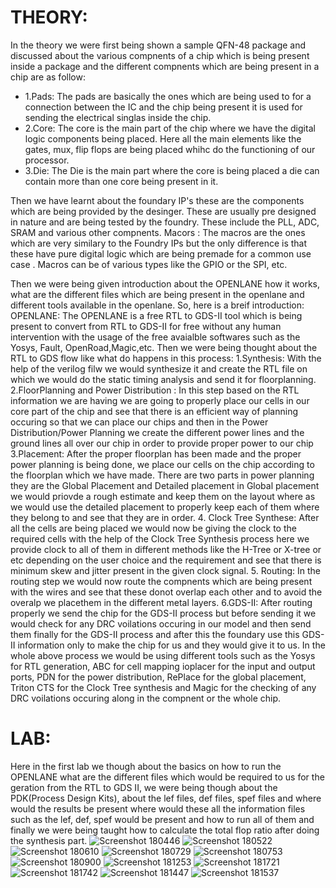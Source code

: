 # THEORY:
In the theory we were first being shown a sample QFN-48 package and discussed about the various compnents of a chip which is being present inside a package and the different compnents which are being present in a chip are as follow:
- 1.Pads: The pads are basically the ones which are being used to for a connection between the IC and the chip being present it is used for sending the electrical singlas inside the chip.
- 2.Core: The core is the main part of the chip where we have the digital logic components being placed. Here all the main elements like the gates, mux, flip flops are being placed whihc do the functioning of our processor.
- 3.Die: The Die is the main part where the core is being placed a die can contain more than one core being present in it.

Then we have learnt about the foundary IP's these are the components which are being provided by the desinger. These are usually pre designed in nature and are being tested by the foundry. These include the PLL, ADC, SRAM and various other compnents.
Macors : The macros are the ones which are very similary to the Foundry IPs but the only difference is that these have pure digital logic which are being premade for a common use case . Macros can be of various types like the GPIO or the SPI, etc.

Then we were being given introduction about the OPENLANE how it works, what are the different files which are being present in the openlane and different tools available in the openlane. So, here is a breif introduction:
OPENLANE: The OPENLANE is a free RTL to GDS-II tool which is being present to convert from RTL to GDS-II for free without any human intervention with the usage of the free avaialble softwares such as the Yosys, Fault, OpenRoad,Magic,etc.
Then we were being thought about the RTL to GDS flow like what do happens in this process:
1.Synthesis: With the help of the verilog filw we would synthesize it and create the RTL file on which we would do the static timing analysis and send it for floorplanning.
2.FloorPlanning and Power Distribution : In this step based on the RTL information we are having we are going to properly place our cells in our core part of the chip and see that there is an efficient way of planning occuring so that we can place our chips and then in the Power Distribution/Power Planning we create the different power lines and the ground lines all over our chip in order to provide proper power to our chip
3.Placement: After the proper floorplan has been made and the proper power planning is being done, we place our cells on the chip according to the floorplan which we have made. There are two parts in power planning they are the Global Placement and Detailed placement in Global placement we would priovde a rough estimate and keep them on the layout where as we would use the detailed placement to properly keep each of them where they belong to and see that they are in order.
4. Clock Tree Synthese: After all the cells are being placed we would now be giving the clock to the required cells with the help of the Clock Tree Synthesis process here we provide clock to all of them in different methods like the H-Tree or X-tree or etc depending on the user choice and the requirement and see that there is minimum skew and jitter present in the given clock signal.
5. Routing: In the routing step we would now route the compnents which are being present with the wires and see that these donot overlap each other and to avoid the overalp we placethem in the different metal layers.
6.GDS-II: After routing properly we send the chip for the GDS-II process but before sending it we would check for any DRC voilations occuring in our model and then send them finally for the GDS-II process and after this the foundary use this GDS-II information only to make the chip for us and they would give it to us.
In the whole above process we would be using different tools such as the Yosys for RTL generation, ABC for cell mapping ioplacer for the input and output ports, PDN for the power distribution, RePlace for the global placement, Triton CTS for the Clock Tree synthesis and Magic for the checking of any DRC voilations occuring along in the compnent or the whole chip.

# LAB:
Here in the first lab we though about the basics on how to run the OPENLANE what are the different files which would be required to us for the geration from the RTL to GDS II, we were being though about the PDK(Process Design Kits), about the lef files, def files, spef files and where would the results be present where would these all the information files such as the lef, def, spef would be present and how to run all of them and finally we were being taught how to calculate the total flop ratio after doing the synthesis part.
![Screenshot 180446](https://raw.githubusercontent.com/GNarendraVarma/VSDNASSCOM---Digital-VLSI-SoC-design-and-planning/master/1/Screenshot%202025-06-20%20180446.png)
![Screenshot 180522](https://raw.githubusercontent.com/GNarendraVarma/VSDNASSCOM---Digital-VLSI-SoC-design-and-planning/master/1/Screenshot%202025-06-20%20180522.png)
![Screenshot 180610](https://raw.githubusercontent.com/GNarendraVarma/VSDNASSCOM---Digital-VLSI-SoC-design-and-planning/master/1/Screenshot%202025-06-20%20180610.png)
![Screenshot 180729](https://raw.githubusercontent.com/GNarendraVarma/VSDNASSCOM---Digital-VLSI-SoC-design-and-planning/master/1/Screenshot%202025-06-20%20180729.png)
![Screenshot 180753](https://raw.githubusercontent.com/GNarendraVarma/VSDNASSCOM---Digital-VLSI-SoC-design-and-planning/master/1/Screenshot%202025-06-20%20180753.png)
![Screenshot 180900](https://raw.githubusercontent.com/GNarendraVarma/VSDNASSCOM---Digital-VLSI-SoC-design-and-planning/master/1/Screenshot%202025-06-20%20180900.png)
![Screenshot 181253](https://raw.githubusercontent.com/GNarendraVarma/VSDNASSCOM---Digital-VLSI-SoC-design-and-planning/master/1/Screenshot%202025-06-20%20181253.png)
![Screenshot 181721](https://raw.githubusercontent.com/GNarendraVarma/VSDNASSCOM---Digital-VLSI-SoC-design-and-planning/master/1/Screenshot%202025-06-20%20181721.png)
![Screenshot 181742](https://raw.githubusercontent.com/GNarendraVarma/VSDNASSCOM---Digital-VLSI-SoC-design-and-planning/master/1/Screenshot%202025-06-20%20181742.png)
![Screenshot 181447](https://raw.githubusercontent.com/GNarendraVarma/VSDNASSCOM---Digital-VLSI-SoC-design-and-planning/master/1/Screenshot%202025-06-20%20181447.png)
![Screenshot 181537](https://raw.githubusercontent.com/GNarendraVarma/VSDNASSCOM---Digital-VLSI-SoC-design-and-planning/master/1/Screenshot%202025-06-20%20181537.png)
